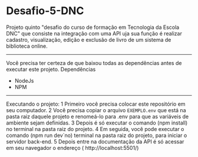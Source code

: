 # Desafio-5-DNC
Projeto quinto  "desafio do curso de formação em Tecnologia da Escola DNC" que consiste na integração com uma API uja sua função é realizar cadastro, visualização, edição e exclusão de livro de um sistema de biblioteca online.

----------------------------------------------------------------------------------------------------------


 Você precisa ter certeza de que baixou todas as dependências antes de executar este projeto.
 Dependências
- NodeJs
- NPM

----------------------------------------------------------------------------------------------------------

Executando o projeto:
1  Primeiro você precisa colocar este repositório em seu computador.
2 Você precisa copiar o arquivo `EXEMPLO.env` que está na pasta raiz daquele projeto e renomeá-lo para .env para que as variáveis de ambiente sejam definidas.
3 Depois é só executar o comando (npm install) no terminal na pasta raiz do projeto.
4 Em seguida, você pode executar o comando (npm run dev`no) terminal na pasta raiz do projeto, para iniciar o servidor back-end.
5 Depois entre na documentação da API é só acessar em seu navegador o endereço ( http://localhost:5501/)
